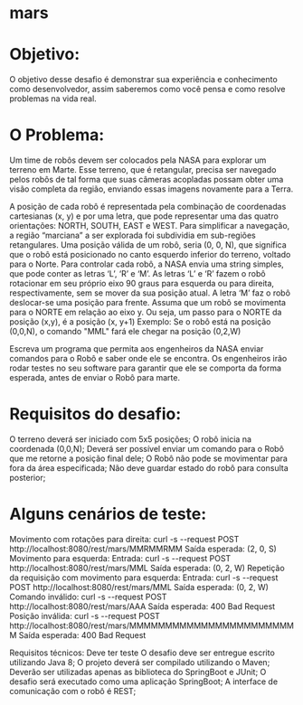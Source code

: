# mars

# Objetivo:
O objetivo desse desafio é demonstrar sua experiência e conhecimento como desenvolvedor, assim saberemos como você pensa e como resolve problemas na vida real.

# O Problema:
Um time de robôs devem ser colocados pela NASA para explorar um terreno em Marte.
Esse terreno, que é retangular, precisa ser navegado pelos robôs de tal forma que suas câmeras acopladas possam obter uma visão completa da região, enviando essas imagens novamente para a Terra.

A posição de cada robô é representada pela combinação de coordenadas cartesianas (x, y) e por uma letra, que pode representar uma das quatro orientações: NORTH, SOUTH, EAST e WEST. Para simplificar a navegação, a região “marciana” a ser explorada foi subdividia em sub-regiões retangulares.
Uma posição válida de um robô, seria (0, 0, N), que significa que o robô está posicionado no canto esquerdo inferior do terreno, voltado para o Norte.
Para controlar cada robô, a NASA envia uma string simples, que pode conter as letras ‘L’, ‘R’ e ‘M’. As letras ‘L’ e ‘R’ fazem o robô rotacionar em seu próprio eixo 90 graus para esquerda ou para direita, respectivamente, sem se mover da sua posição atual. A letra ‘M’ faz o robô deslocar-se uma posição para frente.
Assuma que um robô se movimenta para o NORTE em relação ao eixo y. Ou seja, um passo para o NORTE da posição (x,y), é a posição (x, y+1)
Exemplo: Se o robô está na posição (0,0,N), o comando "MML" fará ele chegar na posição (0,2,W)

Escreva um programa que permita aos engenheiros da NASA enviar comandos para o Robô e saber onde ele se encontra. Os engenheiros irão rodar testes no seu software para garantir que ele se comporta da forma esperada, antes de enviar o Robô para marte.

# Requisitos do desafio:

O terreno deverá ser iniciado com 5x5 posições;
O robô inicia na coordenada (0,0,N);
Deverá ser possível enviar um comando para o Robô que me retorne a posição final dele;
O Robô não pode se movimentar para fora da área especificada;
Não deve guardar estado do robô para consulta posterior;

# Alguns cenários de teste:
Movimento com rotações para direita:
curl -s --request POST http://localhost:8080/rest/mars/MMRMMRMM
Saída esperada: (2, 0, S)
Movimento para esquerda:
Entrada: curl -s --request POST http://localhost:8080/rest/mars/MML
Saída esperada: (0, 2, W)
Repetição da requisição com movimento para esquerda:
Entrada: curl -s --request POST http://localhost:8080/rest/mars/MML
Saída esperada: (0, 2, W)
Comando inválido:
curl -s --request POST http://localhost:8080/rest/mars/AAA
Saída esperada: 400 Bad Request
Posição inválida:
curl -s --request POST http://localhost:8080/rest/mars/MMMMMMMMMMMMMMMMMMMMMMMM
Saída esperada: 400 Bad Request

Requisitos técnicos:
Deve ter teste
O desafio deve ser entregue escrito utilizando Java 8;
O projeto deverá ser compilado utilizando o Maven;
Deverão ser utilizadas apenas as biblioteca do SpringBoot e JUnit;
O desafio será executado como uma aplicação SpringBoot;
A interface de comunicação com o robô é REST;
